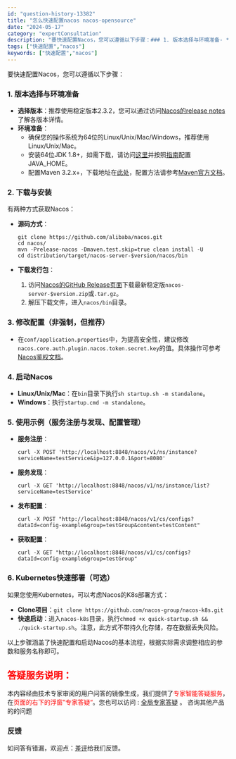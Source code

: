 ```yaml
---
id: "question-history-13382"
title: "怎么快速配置nacos nacos-opensource"
date: "2024-05-17"
category: "expertConsultation"
description: "要快速配置Nacos，您可以遵循以下步骤：### 1. 版本选择与环境准备- **选择版本**：推荐使用稳定版本2.3.2，您可以通过访问[Nacos的release notes](https://github.com/alibaba/nacos/releases)了解各版本详情。- **环境准备*"
tags: ["快速配置","nacos"]
keywords: ["快速配置","nacos"]
---
```


要快速配置Nacos，您可以遵循以下步骤：

### 1. 版本选择与环境准备
- **选择版本**：推荐使用稳定版本2.3.2，您可以通过访问[Nacos的release notes](https://github.com/alibaba/nacos/releases)了解各版本详情。
- **环境准备**：
  - 确保您的操作系统为64位的Linux/Unix/Mac/Windows，推荐使用Linux/Unix/Mac。
  - 安装64位JDK 1.8+，如需下载，请访问[这里](http://www.oracle.com/technetwork/java/javase/downloads/jdk8-downloads-2133151.html)并按照[指南](https://docs.oracle.com/cd/E19182-01/820-7851/inst_cli_jdk_javahome_t/)配置JAVA_HOME。
  - 配置Maven 3.2.x+，下载地址在[此处](https://maven.apache.org/download.cgi)，配置方法请参考[Maven官方文档](https://maven.apache.org/settings.html)。

### 2. 下载与安装
有两种方式获取Nacos：
- **源码方式**：
  ```
  git clone https://github.com/alibaba/nacos.git
  cd nacos/
  mvn -Prelease-nacos -Dmaven.test.skip=true clean install -U
  cd distribution/target/nacos-server-$version/nacos/bin
  ```
  
- **下载发行包**：
  1. 访问[Nacos的GitHub Release页面](https://github.com/alibaba/nacos/releases)下载最新稳定版`nacos-server-$version.zip`或`.tar.gz`。
  2. 解压下载文件，进入`nacos/bin`目录。

### 3. 修改配置（非强制，但推荐）
- 在`conf/application.properties`中，为提高安全性，建议修改`nacos.core.auth.plugin.nacos.token.secret.key`的值。具体操作可参考[Nacos鉴权文档](https://nacos.io/plugin/auth-plugin/)。

### 4. 启动Nacos
- **Linux/Unix/Mac**：在`bin`目录下执行`sh startup.sh -m standalone`。
- **Windows**：执行`startup.cmd -m standalone`。

### 5. 使用示例（服务注册与发现、配置管理）
- **服务注册**：
  ```
  curl -X POST 'http://localhost:8848/nacos/v1/ns/instance?serviceName=testService&ip=127.0.0.1&port=8080'
  ```
- **服务发现**：
  ```
  curl -X GET 'http://localhost:8848/nacos/v1/ns/instance/list?serviceName=testService'
  ```
- **发布配置**：
  ```
  curl -X POST "http://localhost:8848/nacos/v1/cs/configs?dataId=config-example&group=testGroup&content=testContent"
  ```
- **获取配置**：
  ```
  curl -X GET "http://localhost:8848/nacos/v1/cs/configs?dataId=config-example&group=testGroup"
  ```

### 6. Kubernetes快速部署（可选）
如果您使用Kubernetes，可以考虑Nacos的K8s部署方式：
- **Clone项目**：`git clone https://github.com/nacos-group/nacos-k8s.git`
- **快速启动**：进入`nacos-k8s`目录，执行`chmod +x quick-startup.sh && ./quick-startup.sh`。注意，此方式不带持久化存储，存在数据丢失风险。

以上步骤涵盖了快速配置和启动Nacos的基本流程，根据实际需求调整相应的参数和服务名称即可。
## <font color="#FF0000">答疑服务说明：</font> 

本内容经由技术专家审阅的用户问答的镜像生成，我们提供了<font color="#FF0000">专家智能答疑服务</font>，在<font color="#FF0000">页面的右下的浮窗”专家答疑“</font>。您也可以访问 : [全局专家答疑](https://opensource.alibaba.com/chatBot) 。 咨询其他产品的的问题

### 反馈
如问答有错漏，欢迎点：[差评](https://ai.nacos.io/user/feedbackByEnhancerGradePOJOID?enhancerGradePOJOId=13877)给我们反馈。
